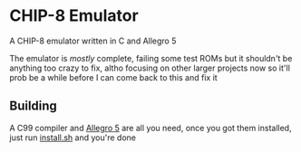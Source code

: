 # CHIP-8 Emulator
A CHIP-8 emulator written in C and Allegro 5

The emulator is *mostly* complete, failing some test ROMs but it shouldn't be
anything too crazy to fix, altho focusing on other larger projects now so it'll
prob be a while before I can come back to this and fix it

## Building
A C99 compiler and [Allegro 5](https://liballeg.org/) are all you need, once
you got them installed, just run [install.sh](install.sh) and you're done



